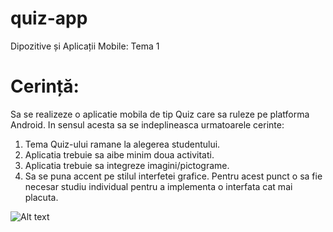 # quiz-app
Dipozitive și Aplicații Mobile: Tema 1

# Cerință: 
Sa se realizeze o aplicatie mobila de tip Quiz care sa ruleze pe platforma Android. In sensul acesta sa se
indeplineasca urmatoarele cerinte:
1. Tema Quiz-ului ramane la alegerea studentului.
2. Aplicatia trebuie sa aibe minim doua activitati.
3. Aplicatia trebuie sa integreze imagini/pictograme.
4. Sa se puna accent pe stilul interfetei grafice. Pentru acest punct o sa fie necesar studiu individual
pentru a implementa o interfata cat mai placuta. 


![Alt text](https://github.com/vladescualexandra/quiz-app/blob/main/activity_images/activity_main.jpg?height=100 "Main activity.")
